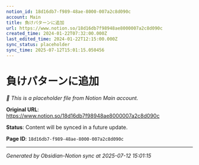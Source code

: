 ```yaml
---
notion_id: 18d16db7-f989-48ae-8000-007a2c8d090c
account: Main
title: 負けパターンに追加
url: https://www.notion.so/18d16db7f98948ae8000007a2c8d090c
created_time: 2024-01-22T07:32:00.000Z
last_edited_time: 2024-01-22T12:15:00.000Z
sync_status: placeholder
sync_time: 2025-07-12T15:01:15.050456
---
```


# 負けパターンに追加

*🔄 This is a placeholder file from Notion Main account.*

**Original URL**: https://www.notion.so/18d16db7f98948ae8000007a2c8d090c

**Status**: Content will be synced in a future update.

**Page ID**: `18d16db7-f989-48ae-8000-007a2c8d090c`

---

*Generated by Obsidian-Notion sync at 2025-07-12 15:01:15*
